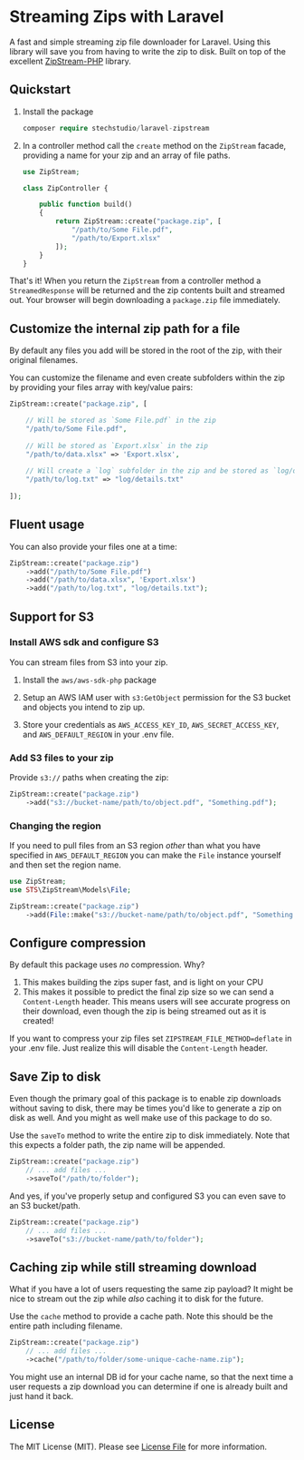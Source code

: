 # Streaming Zips with Laravel

A fast and simple streaming zip file downloader for Laravel. Using this library will save you from having to write the zip to disk. Built on top of the excellent [ZipStream-PHP](https://github.com/maennchen/ZipStream-PHP]) library.

## Quickstart

1. Install the package

    ```php
    composer require stechstudio/laravel-zipstream
    ```

2. In a controller method call the `create` method on the `ZipStream` facade, providing a name for your zip and an array of file paths.

    ```php
    use ZipStream;
    
    class ZipController {
 
        public function build()
        {
            return ZipStream::create("package.zip", [
                "/path/to/Some File.pdf",
                "/path/to/Export.xlsx"       
            ]);
        }
    }
    ```
That's it! When you return the `ZipStream` from a controller method a `StreamedResponse` will be returned and the zip contents built and streamed out. Your browser will begin downloading a `package.zip` file immediately.

## Customize the internal zip path for a file

By default any files you add will be stored in the root of the zip, with their original filenames. 

You can customize the filename and even create subfolders within the zip by providing your files array with key/value pairs:

```php
ZipStream::create("package.zip", [

    // Will be stored as `Some File.pdf` in the zip
    "/path/to/Some File.pdf",          
 
    // Will be stored as `Export.xlsx` in the zip
    "/path/to/data.xlsx" => 'Export.xlsx',
 
    // Will create a `log` subfolder in the zip and be stored as `log/details.txt`
    "/path/to/log.txt" => "log/details.txt"
 
]);
```

## Fluent usage

You can also provide your files one at a time:

```php
ZipStream::create("package.zip")
    ->add("/path/to/Some File.pdf")
    ->add("/path/to/data.xlsx", 'Export.xlsx')
    ->add("/path/to/log.txt", "log/details.txt");
```

## Support for S3

### Install AWS sdk and configure S3

You can stream files from S3 into your zip. 

1. Install the `aws/aws-sdk-php` package

2. Setup an AWS IAM user with `s3:GetObject` permission for the S3 bucket and objects you intend to zip up.

3. Store your credentials as `AWS_ACCESS_KEY_ID`, `AWS_SECRET_ACCESS_KEY`, and `AWS_DEFAULT_REGION` in your .env file.

### Add S3 files to your zip

Provide `s3://` paths when creating the zip:

```php
ZipStream::create("package.zip")
    ->add("s3://bucket-name/path/to/object.pdf", "Something.pdf");
```

### Changing the region

If you need to pull files from an S3 region _other_ than what you have specified in `AWS_DEFAULT_REGION` you can make the `File` instance yourself and then set the region name.

```php
use ZipStream;
use STS\ZipStream\Models\File;

ZipStream::create("package.zip")
    ->add(File::make("s3://bucket-name/path/to/object.pdf", "Something.pdf")->setRegion("us-west-2"));
```

## Configure compression

By default this package uses _no_ compression. Why?

1) This makes building the zips super fast, and is light on your CPU
2) This makes it possible to predict the final zip size so we can send a `Content-Length` header. This means users will see accurate progress on their download, even though the zip is being streamed out as it is created!

If you want to compress your zip files set `ZIPSTREAM_FILE_METHOD=deflate` in your .env file. Just realize this will disable the `Content-Length` header.

## Save Zip to disk

Even though the primary goal of this package is to enable zip downloads without saving to disk, there may be times you'd like to generate a zip on disk as well. And you might as well make use of this package to do so.

Use the `saveTo` method to write the entire zip to disk immediately. Note that this expects a folder path, the zip name will be appended.

```php
ZipStream::create("package.zip")
    // ... add files ...
    ->saveTo("/path/to/folder");
```

And yes, if you've properly setup and configured S3 you can even save to an S3 bucket/path.

```php
ZipStream::create("package.zip")
    // ... add files ...
    ->saveTo("s3://bucket-name/path/to/folder");
```

## Caching zip while still streaming download

What if you have a lot of users requesting the same zip payload? It might be nice to stream out the zip while _also_ caching it to disk for the future.

Use the `cache` method to provide a cache path. Note this should be the entire path including filename.

```php
ZipStream::create("package.zip")
    // ... add files ...
    ->cache("/path/to/folder/some-unique-cache-name.zip");
```

You might use an internal DB id for your cache name, so that the next time a user requests a zip download you can determine if one is already built and just hand it back.

## License

The MIT License (MIT). Please see [License File](LICENSE.md) for more information.